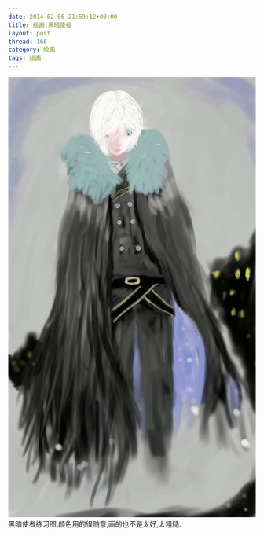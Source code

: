 ```yaml
---
date: 2014-02-06 21:59:12+00:00
title: 绘画:黑暗使者
layout: post
thread: 166
category: 绘画
tags: 绘画 
---
```

<div id="draw"><img src="/media/draw/image/2014-02-06-01.gif"></div>
黑暗使者练习图.颜色用的很随意,画的也不是太好,太粗糙.
